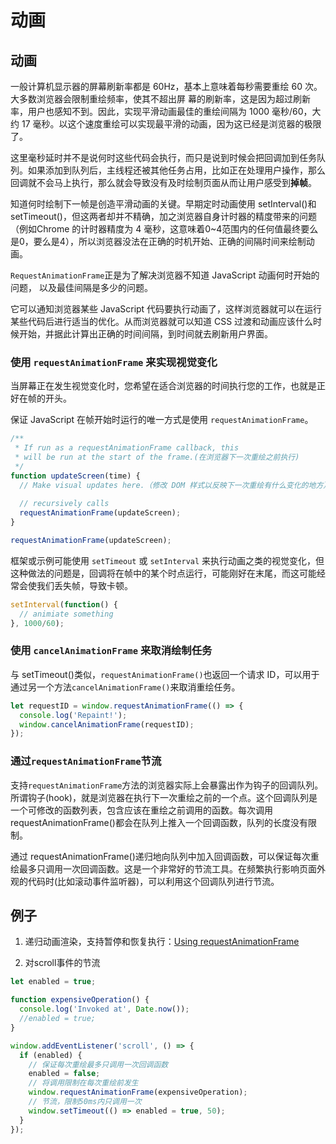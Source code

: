 # 动画

## 动画

一般计算机显示器的屏幕刷新率都是 60Hz，基本上意味着每秒需要重绘 60 次。大多数浏览器会限制重绘频率，使其不超出屏 幕的刷新率，这是因为超过刷新率，用户也感知不到。因此，实现平滑动画最佳的重绘间隔为 1000 毫秒/60，大约 17 毫秒。以这个速度重绘可以实现最平滑的动画，因为这已经是浏览器的极限了。

这里毫秒延时并不是说何时这些代码会执行，而只是说到时候会把回调加到任务队列。如果添加到队列后，主线程还被其他任务占用，比如正在处理用户操作，那么回调就不会马上执行，那么就会导致没有及时绘制页面从而让用户感受到**掉帧**。

知道何时绘制下一帧是创造平滑动画的关键。早期定时动画使用 setInterval()和 setTimeout()，但这两者却并不精确，加之浏览器自身计时器的精度带来的问题（例如Chrome 的计时器精度为 4 毫秒，这意味着0~4范围内的任何值最终要么是0，要么是4），所以浏览器没法在正确的时机开始、正确的间隔时间来绘制动画。

`RequestAnimationFrame`正是为了解决浏览器不知道 JavaScript 动画何时开始的问题， 以及最佳间隔是多少的问题。

它可以通知浏览器某些 JavaScript 代码要执行动画了，这样浏览器就可以在运行某些代码后进行适当的优化。从而浏览器就可以知道 CSS 过渡和动画应该什么时候开始，并据此计算出正确的时间间隔，到时间就去刷新用户界面。

### 使用 `requestAnimationFrame` 来实现视觉变化

当屏幕正在发生视觉变化时，您希望在适合浏览器的时间执行您的工作，也就是正好在帧的开头。

保证 JavaScript 在帧开始时运行的唯一方式是使用 `requestAnimationFrame`。

```js
/**
 * If run as a requestAnimationFrame callback, this
 * will be run at the start of the frame.(在浏览器下一次重绘之前执行)
 */
function updateScreen(time) {
  // Make visual updates here.（修改 DOM 样式以反映下一次重绘有什么变化的地方）
  
  // recursively calls 
  requestAnimationFrame(updateScreen);
}

requestAnimationFrame(updateScreen);
```

框架或示例可能使用 `setTimeout` 或 `setInterval` 来执行动画之类的视觉变化，但这种做法的问题是，回调将在帧中的某个时点运行，可能刚好在末尾，而这可能经常会使我们丢失帧，导致卡顿。

```js
setInterval(function() {
  // animiate something
}, 1000/60);
```

### 使用 `cancelAnimationFrame` 来取消绘制任务

与 setTimeout()类似，`requestAnimationFrame()`也返回一个请求 ID，可以用于通过另一个方法`cancelAnimationFrame()`来取消重绘任务。

```js
let requestID = window.requestAnimationFrame(() => {
  console.log('Repaint!');
  window.cancelAnimationFrame(requestID);
});
```

### 通过`requestAnimationFrame`节流

支持`requestAnimationFrame`方法的浏览器实际上会暴露出作为钩子的回调队列。所谓钩子(hook)，就是浏览器在执行下一次重绘之前的一个点。这个回调队列是一个可修改的函数列表，包含应该在重绘之前调用的函数。每次调用 requestAnimationFrame()都会在队列上推入一个回调函数，队列的长度没有限制。

通过 requestAnimationFrame()递归地向队列中加入回调函数，可以保证每次重绘最多只调用一次回调函数。这是一个非常好的节流工具。在频繁执行影响页面外观的代码时(比如滚动事件监听器)，可以利用这个回调队列进行节流。

## 例子

1. 递归动画渲染，支持暂停和恢复执行：[Using requestAnimationFrame](https://css-tricks.com/using-requestanimationframe/#aa-slightly-more-complex-example)

2. 对scroll事件的节流

```js
let enabled = true;

function expensiveOperation() {
  console.log('Invoked at', Date.now());
  //enabled = true;
}

window.addEventListener('scroll', () => {
  if (enabled) {
    // 保证每次重绘最多只调用一次回调函数
    enabled = false;
    // 将调用限制在每次重绘前发生
    window.requestAnimationFrame(expensiveOperation);
    // 节流，限制50ms内只调用一次
    window.setTimeout(() => enabled = true, 50);
  }
});
```

